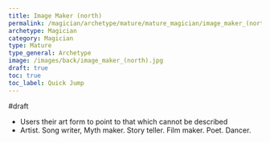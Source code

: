 ```yaml
---
title: Image Maker (north)
permalink: /magician/archetype/mature/mature_magician/image_maker_(north)
archetype: Magician
category: Magician
type: Mature
type_general: Archetype
image: /images/back/image_maker_(north).jpg
draft: true
toc: true
toc_label: Quick Jump
---
```

#draft   
- Users their art form to point to that which cannot be described  
- Artist. Song writer, Myth maker. Story teller. Film maker. Poet. Dancer.
